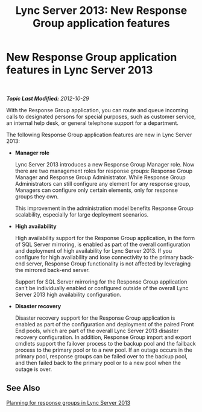 ﻿---
title: 'Lync Server 2013: New Response Group application features'
TOCTitle: New Response Group application features
ms:assetid: 569544b4-fa97-429b-97e6-568afab6c19b
ms:mtpsurl: https://technet.microsoft.com/en-us/library/Gg398373(v=OCS.15)
ms:contentKeyID: 48184196
ms.date: 07/23/2014
mtps_version: v=OCS.15
---

<div data-xmlns="http://www.w3.org/1999/xhtml">

<div class="topic" data-xmlns="http://www.w3.org/1999/xhtml" data-msxsl="urn:schemas-microsoft-com:xslt" data-cs="http://msdn.microsoft.com/en-us/">

<div data-asp="http://msdn2.microsoft.com/asp">

# New Response Group application features in Lync Server 2013

</div>

<div id="mainSection">

<div id="mainBody">

<span> </span>

_**Topic Last Modified:** 2012-10-29_

With the Response Group application, you can route and queue incoming calls to designated persons for special purposes, such as customer service, an internal help desk, or general telephone support for a department.

The following Response Group application features are new in Lync Server 2013:

  - **Manager role**
    
    Lync Server 2013 introduces a new Response Group Manager role. Now there are two management roles for response groups: Response Group Manager and Response Group Administrator. While Response Group Administrators can still configure any element for any response group, Managers can configure only certain elements, only for response groups they own.
    
    This improvement in the administration model benefits Response Group scalability, especially for large deployment scenarios.

  - **High availability**
    
    High availability support for the Response Group application, in the form of SQL Server mirroring, is enabled as part of the overall configuration and deployment of high availability for Lync Server 2013. If you configure for high availability and lose connectivity to the primary back-end server, Response Group functionality is not affected by leveraging the mirrored back-end server.
    
    Support for SQL Server mirroring for the Response Group application can’t be individually enabled or configured outside of the overall Lync Server 2013 high availability configuration.

  - **Disaster recovery**
    
    Disaster recovery support for the Response Group application is enabled as part of the configuration and deployment of the paired Front End pools, which are part of the overall Lync Server 2013 disaster recovery configuration. In addition, Response Group import and export cmdlets support the failover process to the backup pool and the failback process to the primary pool or to a new pool. If an outage occurs in the primary pool, response groups can be failed over to the backup pool, and then failed back to the primary pool or to a new pool when the outage is over.

<div id="sectionSection0" class="section">

</div>

<div>

## See Also


[Planning for response groups in Lync Server 2013](lync-server-2013-planning-for-response-groups.md)  
  

</div>

</div>

<span> </span>

</div>

</div>

</div>

